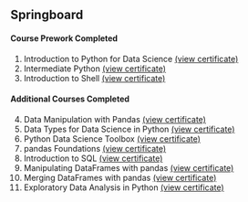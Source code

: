 ## Springboard

#### Course Prework Completed
1. Introduction to Python for Data Science [(view certificate)](https://www.datacamp.com/statement-of-accomplishment/course/9949aa4037145f2ff041bff5ee99b4ec6c8d197d)
2. Intermediate Python [(view certificate)](https://www.datacamp.com/statement-of-accomplishment/course/c52d2a88d8b7f842c5a850afe6eb74f6083dc885)
3. Introduction to Shell [(view certificate)](https://www.datacamp.com/statement-of-accomplishment/course/af40662a612096ae07a8c5a1bc623050e080a7aa)

#### Additional Courses Completed
4. Data Manipulation with Pandas [(view certificate)](https://www.datacamp.com/statement-of-accomplishment/course/f5dfbca2ada8e1bea678cc6befd5e549a8a84948)
5. Data Types for Data Science in Python [(view certificate)](https://www.datacamp.com/statement-of-accomplishment/course/d3a4e477ddfd191d89e4b11cdfa946dc39f968b9)
6. Python Data Science Toolbox [(view certificate)](https://www.datacamp.com/statement-of-accomplishment/course/57fcebe27001cca397df35d9a56849265ede861e)
7. pandas Foundations [(view certificate)](https://www.datacamp.com/statement-of-accomplishment/course/5ce7567423d1b21da124deb4972a131aafbcb11c)
8. Introduction to SQL [(view certificate)](https://www.datacamp.com/statement-of-accomplishment/course/2e1a017992d002bb8f7edfe3988200d1307a7782)
9. Manipulating DataFrames with pandas [(view certificate)](https://www.datacamp.com/statement-of-accomplishment/course/d666f5dd86b97b9eb60834e3ddca1520c20ebfe9)
10. Merging DataFrames with pandas [(view certificate)](https://www.datacamp.com/statement-of-accomplishment/course/282a1bf1cf9338d288e65f474938d7031f255846)
11. Exploratory Data Analysis in Python [(view certificate)](https://www.datacamp.com/statement-of-accomplishment/course/5e7734808b3ef1ebc0de1d70e5457990e61fc809)


